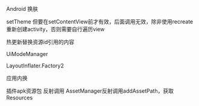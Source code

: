 Android 换肤

setTheme  但要在setContentView前才有效，后面调用无效，除非使用recreate重新创建activity，否则需要自行遍历view

热更新替换资源id引用的内容

UiModeManager

LayoutInflater.Factory2

  应用内换

  插件apk资源包 反射调用 AssetManager反射调用addAssetPath，获取Resources